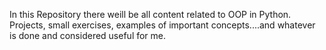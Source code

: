 In this Repository there weill be all content related to OOP in Python. Projects, small exercises, examples of important concepts....and whatever is done and considered useful for me. 
